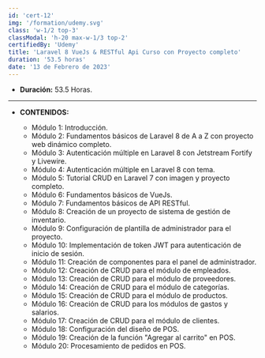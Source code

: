 ```yaml
---
id: 'cert-12'
img: '/formation/udemy.svg'
class: 'w-1/2 top-3'
classModal: 'h-20 max-w-1/3 top-2'
certifiedBy: 'Udemy'
title: 'Laravel 8 VueJs & RESTful Api Curso con Proyecto completo'
duration: '53.5 horas'
date: '13 de Febrero de 2023'
---
```


- **Duración:** 53.5 Horas.

---

- **CONTENIDOS:**

  - Módulo 1: Introducción.
  - Módulo 2: Fundamentos básicos de Laravel 8 de A a Z con proyecto web dinámico completo.
  - Módulo 3: Autenticación múltiple en Laravel 8 con Jetstream Fortify y Livewire.
  - Módulo 4: Autenticación múltiple en Laravel 8 con tema.
  - Módulo 5: Tutorial CRUD en Laravel 7 con imagen y proyecto completo.
  - Módulo 6: Fundamentos básicos de VueJs.
  - Módulo 7: Fundamentos básicos de API RESTful.
  - Módulo 8: Creación de un proyecto de sistema de gestión de inventario.
  - Módulo 9: Configuración de plantilla de administrador para el proyecto.
  - Módulo 10: Implementación de token JWT para autenticación de inicio de sesión.
  - Módulo 11: Creación de componentes para el panel de administrador.
  - Módulo 12: Creación de CRUD para el módulo de empleados.
  - Módulo 13: Creación de CRUD para el módulo de proveedores.
  - Módulo 14: Creación de CRUD para el módulo de categorías.
  - Módulo 15: Creación de CRUD para el módulo de productos.
  - Módulo 16: Creación de CRUD para los módulos de gastos y salarios.
  - Módulo 17: Creación de CRUD para el módulo de clientes.
  - Módulo 18: Configuración del diseño de POS.
  - Módulo 19: Creación de la función "Agregar al carrito" en POS.
  - Módulo 20: Procesamiento de pedidos en POS.
